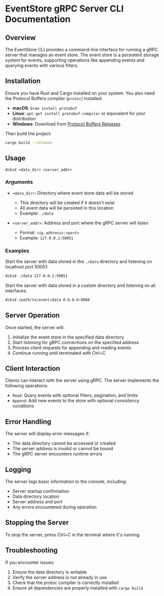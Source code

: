 # EventStore gRPC Server CLI Documentation

## Overview

The EventStore CLI provides a command-line interface for running a gRPC server that manages an event store. The event store is a persistent storage system for events, supporting operations like appending events and querying events with various filters.

## Installation

Ensure you have Rust and Cargo installed on your system. You also need the Protocol Buffers compiler (`protoc`) installed:

- **macOS**: `brew install protobuf`
- **Linux**: `apt-get install protobuf-compiler` or equivalent for your distribution
- **Windows**: Download from [Protocol Buffers Releases](https://github.com/protocolbuffers/protobuf/releases)

Then build the project:

```bash
cargo build --release
```

## Usage

```
dcbsd <data_dir> <server_addr>
```

### Arguments

- `<data_dir>`: Directory where event store data will be stored
  - This directory will be created if it doesn't exist
  - All event data will be persisted in this location
  - Example: `./data`

- `<server_addr>`: Address and port where the gRPC server will listen
  - Format: `<ip_address>:<port>`
  - Example: `127.0.0.1:50051`

### Examples

Start the server with data stored in the `./data` directory and listening on localhost port 50051:

```bash
dcbsd ./data 127.0.0.1:50051
```

Start the server with data stored in a custom directory and listening on all interfaces:

```bash
dcbsd /path/to/event/data 0.0.0.0:8080
```

## Server Operation

Once started, the server will:

1. Initialize the event store in the specified data directory
2. Start listening for gRPC connections on the specified address
3. Process client requests for appending and reading events
4. Continue running until terminated with Ctrl+C

## Client Interaction

Clients can interact with the server using gRPC. The server implements the following operations:

- `Read`: Query events with optional filters, pagination, and limits
- `Append`: Add new events to the store with optional consistency conditions

## Error Handling

The server will display error messages if:
- The data directory cannot be accessed or created
- The server address is invalid or cannot be bound
- The gRPC server encounters runtime errors

## Logging

The server logs basic information to the console, including:
- Server startup confirmation
- Data directory location
- Server address and port
- Any errors encountered during operation

## Stopping the Server

To stop the server, press Ctrl+C in the terminal where it's running.

## Troubleshooting

If you encounter issues:

1. Ensure the data directory is writable
2. Verify the server address is not already in use
3. Check that the protoc compiler is correctly installed
4. Ensure all dependencies are properly installed with `cargo build`